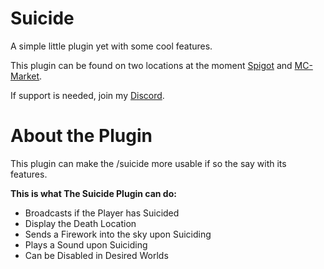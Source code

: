 # Suicide
A simple little plugin yet with some cool features.

This plugin can be found on two locations at the moment [Spigot](https://www.spigotmc.org/resources/suicide.93367/) and [MC-Market](https://www.mc-market.org/resources/20360/).

If support is needed, join my [Discord](https://discord.gg/MfR5mcpVfX).

# About the Plugin
This plugin can make the /suicide more usable if so the say with its features.

**This is what The Suicide Plugin can do:**
* Broadcasts if the Player has Suicided
* Display the Death Location
* Sends a Firework into the sky upon Suiciding
* Plays a Sound upon Suiciding
* Can be Disabled in Desired Worlds